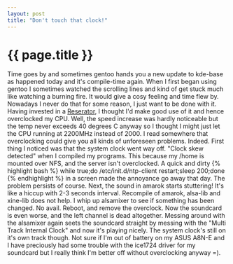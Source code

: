 ```yaml
---
layout: post
title: "Don't touch that clock!"
---
```


{{ page.title }}
================

Time goes by and sometimes gentoo hands you a new update to kde-base
as happened today and it's compile-time again. When I first began
using gentoo I sometimes watched the scrolling lines and kind of get
stuck much like watching a burning fire. It would give a cosy feeling
and time flew by. Nowadays I never do that for some reason, I just
want to be done with it. Having invested in a <a
href="http://www.zalman.co.kr/eng/product/view.asp?idx=63">Reserator</a>,
I thought I'd make good use of it and hence overclocked my CPU. Well,
the speed increase was hardly noticeable but the temp never exceeds 40
degrees C anyway so I thought I might just let the CPU running at
2200MHz instead of 2000. I read somewhere that overclocking could give
you all kinds of unforeseen problems. Indeed. First thing I noticed
was that the system clock went way off. "Clock skew detected" when I
compiled my programs. This because my /home is mounted over NFS, and
the server isn't overclocked. A quick and dirty
{% highlight bash %}
while true;do /etc/init.d/ntp-client restart;sleep 200;done
{% endhighlight %}
in a screen made the
annoyance go away that day. The problem persists of course. Next, the
sound in amarok starts stuttering! It's like a hiccup with 2-3 seconds
interval. Recompile of amarok, alsa-lib and xine-lib does not help. I
whip up alsamixer to see if something has been changed. No
avail. Reboot, and remove the overclock. Now the soundcard is even
worse, and the left channel is dead altogether. Messing around with
the alsamixer again seets the soundcard straight by messing with the
"Multi Track Internal Clock" and now it's playing nicely. The system
clock's still on it's own track though. Not sure if I'm out of battery
on my ASUS A8N-E and I have preciously had some trouble with the
ice1724 driver for my soundcard but I really think I'm better off
without overclocking anyway =).

